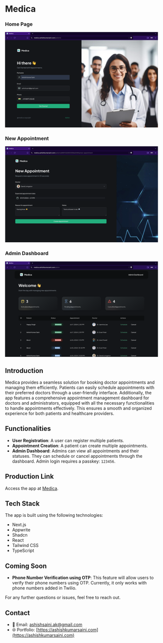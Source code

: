 # Medica

### Home Page
![Home Page](public/assets/images/home.png)

### New Appointment
![New Appointment](public/assets/images/new-appointment.png)

### Admin Dashboard
![Admin Dashboard](public/assets/images/admin-dashboard.png)


## Introduction

Medica provides a seamless solution for booking doctor appointments and managing them efficiently. Patients can easily schedule appointments with their preferred doctors through a user-friendly interface. Additionally, the app features a comprehensive appointment management dashboard for doctors and administrators, equipped with all the necessary functionalities to handle appointments effectively. This ensures a smooth and organized experience for both patients and healthcare providers.

## Functionalities

- **User Registration**: A user can register multiple patients.
- **Appointment Creation**: A patient can create multiple appointments.
- **Admin Dashboard**: Admins can view all appointments and their statuses. They can schedule or cancel appointments through the dashboard. Admin login requires a passkey: `123456`.

## Production Link

Access the app at [Medica](https://medica.ashishkumarsaini.com).

## Tech Stack

The app is built using the following technologies:

- Next.js
- Appwrite
- Shadcn
- React
- Tailwind CSS
- TypeScript
<!--
## Screenshots and Demonstration

Check out [video demonstration](#) of the platform.

## Monitoring

This app uses Sentry for monitoring and error tracking. Sentry integration ensures that we can catch and fix errors quickly, providing a better user experience.
-->
## Coming Soon

- **Phone Number Verification using OTP**: This feature will allow users to verify their phone numbers using OTP. Currently, it only works with phone numbers added in Twilio.

For any further questions or issues, feel free to reach out.
## Contact
- 📧 Email: [ashishsaini.ak@gmail.com](mailto:ashishsaini.ak@gmail.com)
- 🌐 Portfolio: [https://ashishkumarsaini.com](https://ashishkumarsaini.com)
